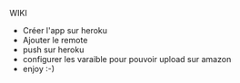 WIKI
  - Créer l'app sur heroku
  - Ajouter le remote
  - push sur heroku
  - configurer les varaible pour pouvoir upload sur amazon
  - enjoy :-)

